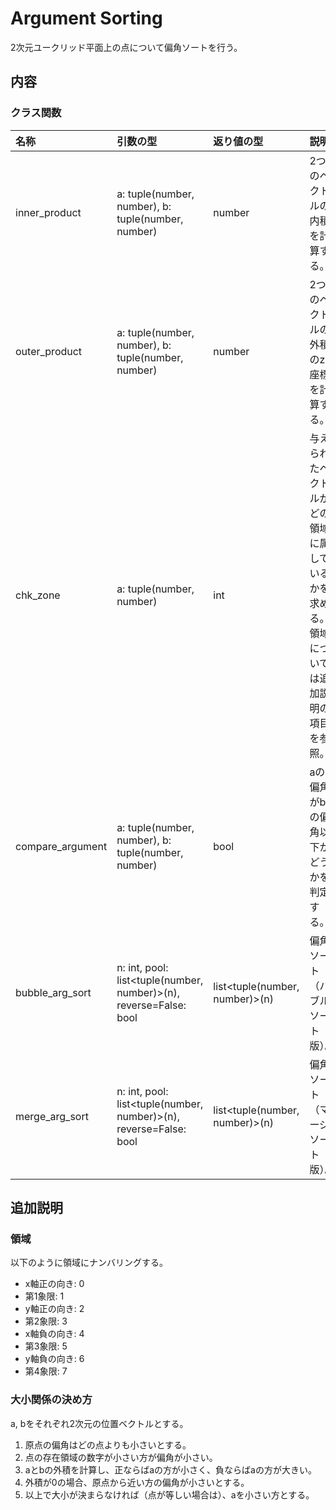 # Argument Sorting

2次元ユークリッド平面上の点について偏角ソートを行う。

## 内容
### クラス関数
|名称|引数の型|返り値の型|説明|
|:--|:--|:--|:--|
|inner_product|a: tuple(number, number), b: tuple(number, number)|number|2つのベクトルの内積を計算する。|
|outer_product|a: tuple(number, number), b: tuple(number, number)|number|2つのベクトルの外積のz座標を計算する。|
|chk_zone|a: tuple(number, number)|int|与えられたベクトルがどの領域に属しているかを求める。領域については追加説明の項目を参照。|
|compare_argument|a: tuple(number, number), b: tuple(number, number)|bool|aの偏角がbの偏角以下かどうかを判定する。|
|bubble_arg_sort|n: int, pool: list\<tuple(number, number)\>(n), reverse=False: bool|list\<tuple(number, number)\>(n)|偏角ソート（バブルソート版）。|
|merge_arg_sort|n: int, pool: list\<tuple(number, number)\>(n), reverse=False: bool|list\<tuple(number, number)\>(n)|偏角ソート（マージソート版）。|

## 追加説明
### 領域
以下のように領域にナンバリングする。
<ul>
  <li>x軸正の向き: 0</li>
  <li>第1象限: 1</li>
  <li>y軸正の向き: 2</li>
  <li>第2象限: 3</li>
  <li>x軸負の向き: 4</li>
  <li>第3象限: 5</li>
  <li>y軸負の向き: 6</li>
  <li>第4象限: 7</li>
</ul>

### 大小関係の決め方
a, bをそれぞれ2次元の位置ベクトルとする。
<ol>
  <li>原点の偏角はどの点よりも小さいとする。</li>
  <li>点の存在領域の数字が小さい方が偏角が小さい。</li>
  <li>aとbの外積を計算し、正ならばaの方が小さく、負ならばaの方が大きい。</li>
  <li>外積が0の場合、原点から近い方の偏角が小さいとする。</li>
  <li>以上で大小が決まらなければ（点が等しい場合は）、aを小さい方とする。</li>
</ol>
